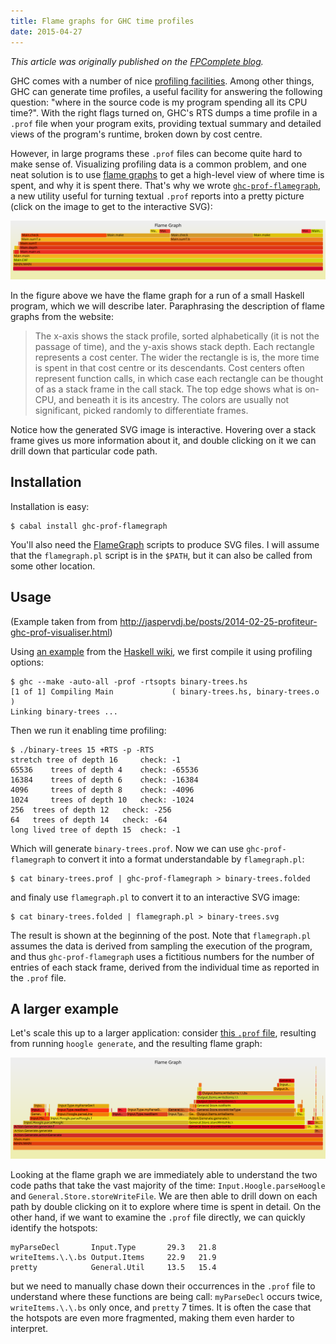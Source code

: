 ```yaml
---
title: Flame graphs for GHC time profiles
date: 2015-04-27
---
```


*This article was originally published on the
 [FPComplete blog](https://www.fpcomplete.com/blog/2015/04/ghc-prof-flamegraph).*

GHC comes with a number of nice
[profiling facilities](https://downloads.haskell.org/~ghc/latest/docs/html/users_guide/profiling.html).
Among other things, GHC can generate time profiles, a useful facility for answering the following question: "where in the source code is my program spending all its CPU time?". With the right flags turned on, GHC's RTS dumps a time profile in a `.prof` file when your program exits, providing textual summary and detailed views of the program's runtime, broken down by cost centre.

However, in large programs these `.prof` files can become quite hard to
make sense of.  Visualizing profiling data is a common problem, and one
neat solution is to use
[flame graphs](http://www.brendangregg.com/flamegraphs.html) to get a
high-level view of where time is spent, and why it is spent there.
That's why we wrote
[`ghc-prof-flamegraph`](https://github.com/fpco/ghc-prof-flamegraph), a
new utility useful for turning textual `.prof` reports into a pretty
picture (click on the image to get to the interactive SVG):

<a href="/assets/images/binary-trees.svg">
  <img src="/assets/images/binary-trees.svg" alt="Flame graph for binary-trees.hs">
</a>

In the figure above we have the flame graph for a run of a small Haskell
program, which we will describe later.  Paraphrasing the description of flame graphs
from the website:

> The x-axis shows the stack profile, sorted alphabetically
> (it is not the passage of time), and the y-axis shows stack
> depth. Each rectangle represents a cost center. The wider the rectangle is
> is, the more time is spent in that cost centre or its descendants.
> Cost centers often represent function calls, in which case each rectangle
> can be thought of as a stack frame in the call stack. The top edge shows
> what is on-CPU, and beneath it is its ancestry. The colors are usually
> not significant, picked randomly to differentiate frames.

Notice how the generated SVG image is interactive.  Hovering over a stack
frame gives us more information about it, and double clicking on it we
can drill down that particular code path.

## Installation

Installation is easy:

    $ cabal install ghc-prof-flamegraph

You'll also need the
[FlameGraph](https://github.com/brendangregg/FlameGraph) scripts to
produce SVG files.  I will assume that the `flamegraph.pl` script is in
the `$PATH`, but it can also be called from some other location.

## Usage

(Example taken from from
<http://jaspervdj.be/posts/2014-02-25-profiteur-ghc-prof-visualiser.html>)

Using
[an example](https://s3.amazonaws.com/download.fpcomplete.com/francesco/binary-trees.hs)
from the [Haskell wiki](https://wiki.haskell.org/Shootout/Binary_trees),
we first compile it using profiling options:

    $ ghc --make -auto-all -prof -rtsopts binary-trees.hs
    [1 of 1] Compiling Main             ( binary-trees.hs, binary-trees.o )
    Linking binary-trees ...

Then we run it enabling time profiling:

    $ ./binary-trees 15 +RTS -p -RTS
    stretch tree of depth 16	 check: -1
    65536	 trees of depth 4	 check: -65536
    16384	 trees of depth 6	 check: -16384
    4096	 trees of depth 8	 check: -4096
    1024	 trees of depth 10	 check: -1024
    256	 trees of depth 12	 check: -256
    64	 trees of depth 14	 check: -64
    long lived tree of depth 15	 check: -1

Which will generate `binary-trees.prof`.  Now we can use
`ghc-prof-flamegraph` to convert it into a format understandable by
`flamegraph.pl`:

    $ cat binary-trees.prof | ghc-prof-flamegraph > binary-trees.folded

and finaly use `flamegraph.pl` to convert it to an interactive SVG
image:

    $ cat binary-trees.folded | flamegraph.pl > binary-trees.svg

The result is shown at the beginning of the post.  Note that
`flamegraph.pl` assumes the data is derived from sampling the execution
of the program, and thus `ghc-prof-flamegraph` uses a fictitious numbers
for the number of entries of each stack frame, derived from the
individual time as reported in the `.prof` file.

## A larger example

Let's scale this up to a larger application: consider
[this `.prof` file](https://s3.amazonaws.com/download.fpcomplete.com/francesco/hoogle.prof),
resulting from running `hoogle generate`, and the resulting flame graph:

<a href="/assets/images/hoogle.svg">
  <img src="/assets/images/hoogle.svg" alt="Flame graph for hoogle">
</a>

Looking at the flame graph we are immediately able to understand the two
code paths that take the vast majority of the time:
`Input.Hoogle.parseHoogle` and `General.Store.storeWriteFile`.  We are
then able to drill down on each path by double clicking on it to explore
where time is spent in detail.  On the other hand, if we want to examine
the `.prof` file directly, we can quickly identify the hotspots:

    myParseDecl       Input.Type       29.3   21.8
    writeItems.\.\.bs Output.Items     22.9   21.9
    pretty            General.Util     13.5   15.4

but we need to manually chase down their occurrences in the `.prof` file
to understand where these functions are being call: `myParseDecl` occurs
twice, `writeItems.\.\.bs` only once, and `pretty` 7 times.  It is often
the case that the hotspots are even more fragmented, making them even
harder to interpret.
